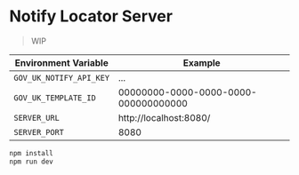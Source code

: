 # Notify Locator Server

> WIP

| Environment Variable | Example |
| --------------------  | ------- |
| `GOV_UK_NOTIFY_API_KEY` | ... |
| `GOV_UK_TEMPLATE_ID` | 00000000-0000-0000-0000-000000000000 |
| `SERVER_URL` | http://localhost:8080/ |
| `SERVER_PORT` | 8080 |

```bash
npm install
npm run dev
```